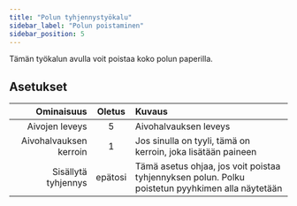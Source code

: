 ```yaml
---
title: "Polun tyhjennystyökalu"
sidebar_label: "Polun poistaminen"
sidebar_position: 5
---
```



Tämän työkalun avulla voit poistaa koko polun paperilla.

## Asetukset

|             Ominaisuus | Oletus  | Kuvaus                                                                                           |
| ----------------------:|:-------:|:------------------------------------------------------------------------------------------------ |
|         Aivojen leveys |    5    | Aivohalvauksen leveys                                                                            |
| Aivohalvauksen kerroin |    1    | Jos sinulla on tyyli, tämä on kerroin, joka lisätään paineen                                     |
|    Sisällytä tyhjennys | epätosi | Tämä asetus ohjaa, jos voit poistaa tyhjennyksen polun. Polku poistetun pyyhkimen alla näytetään |
